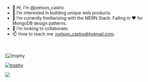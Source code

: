 


- 👋 Hi, I’m @joelson_castro
- 👀 I’m interested in building unique web products.
- 🌱 I’m currently fimiliarizing with the MERN Stack. Falling in ❤️  for MongoDB design patterns.
- 💞️ I’m looking to collaborate.
- 📫 How to reach me: joelson_castro@hotmail.com. </br></br></br>

<!---
joelsoncastro/joelsoncastro is a ✨ special ✨ repository because its `README.md` (this file) appears on your GitHub profile.
You can click the Preview link to take a look at your changes.
--->
[![trophy](https://github-profile-trophy.vercel.app/?username=joelsoncastro&theme=onestar)

[![trophy](https://github-profile-trophy.vercel.app/?username=joelsoncastro&theme=onedark)](https://github.com/ryo-ma/github-profile-trophy)

![](https://github-profile-summary-cards.vercel.app/api/cards/profile-details?username=joelsoncastro&theme=github_dark)
<!---
[![trophy](https://github-profile-trophy.vercel.app/?username=joelsoncastro)](https://github.com/ryo-ma/github-profile-trophy)![](https://github-profile-summary-cards.vercel.app/api/cards/stats?username=joelsoncastro&theme=github_dark)
![](https://github-profile-summary-cards.vercel.app/api/cards/productive-time?username=joelsoncastro&theme=github_dark)
--->

